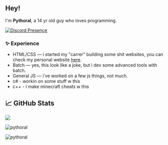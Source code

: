 ## Hey!
I'm **Pythoral**, a 14 yr old guy who loves programming.

[![Discord Presence](https://lanyard.cnrad.dev/api/852676978402394112)](https://discord.com/users/852676978402394112)

### ✨ Experience
- HTML/CSS — i started my "carrer" building some shit websites, you can check my personal website [here](http://mochi.bar).
- Batch — yes, this look like a joke, but i dev some advanced tools with batch.
- General JS — i've worked on a few js things, not much.
- c# - workin on some stuff w this
- c++ - i make minecraft cheats w this

## &#x1f4c8; GitHub Stats

   <img align="center" src="https://github-readme-stats.vercel.app/api?username=pythoral&count_private=true&show_icons=true&theme=dark&include_all_commits=true)" />
</a>
 <p><img align="center" src="https://github-readme-streak-stats.herokuapp.com/?user=pythoral&theme=dark" alt="pythoral" /></p>
<a href="https://github.com/pythoral">
<p align="left"><img align="left" src="https://github-readme-stats.vercel.app/api/top-langs?username=pythoral&show_icons=true&locale=en&layout=compact&theme=dark" alt="pythoral" /></p>
 
 <br />
